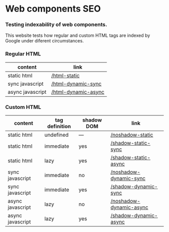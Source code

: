 # Web components SEO
### Testing indexability of web components.

This website tests how regular and custom HTML tags are indexed by Google under diferent circumstances.


### Regular HTML

| content          | link                                       |
|------------------|--------------------------------------------|
| static html      | [/html-static](/html-static)               |
| sync javascript  | [/html-dynamic-sync](/html-dynamic-sync)   |
| async javascript | [/html-dynamic-async](/html-dynamic-async) |


### Custom HTML

| content          | tag definition | shadow DOM | link                                               |
|------------------|----------------|------------|----------------------------------------------------|
| static html      | undefined      | —          | [/noshadow-static](/noshadow-static)               |
| static html      | immediate      | yes        | [/shadow-static-sync](/shadow-static-sync)         |
| static html      | lazy           | yes        | [/shadow-static-async](/shadow-static-async)       |
| sync javascript  | immediate      | no         | [/noshadow-dynamic-sync](/noshadow-dynamic-sync)   |
| sync javascript  | immediate      | yes        | [/shadow-dynamic-sync](/shadow-dynamic-sync)       |
| async javascript | lazy           | no         | [/noshadow-dynamic-async](/noshadow-dynamic-async) |
| async javascript | lazy           | yes        | [/shadow-dynamic-async](/shadow-dynamic-async)     |